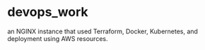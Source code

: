 # devops_work
an NGINX instance that used Terraform, Docker, Kubernetes, and deployment using AWS resources.
